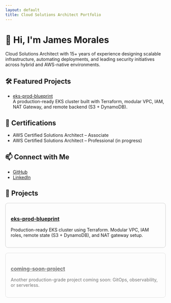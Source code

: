 ```yaml
---
layout: default
title: Cloud Solutions Architect Portfolio
---
```


# 👋 Hi, I'm James Morales

Cloud Solutions Architect with 15+ years of experience designing scalable infrastructure, automating deployments, and leading security initiatives across hybrid and AWS-native environments.

## 🛠️ Featured Projects

- [eks-prod-blueprint](https://github.com/jamesmorales7654/eks-prod-blueprint)  
  A production-ready EKS cluster built with Terraform, modular VPC, IAM, NAT Gateway, and remote backend (S3 + DynamoDB).

## 📜 Certifications

- AWS Certified Solutions Architect – Associate
- AWS Certified Solutions Architect – Professional (in progress)

## 📫 Connect with Me

- [GitHub](https://github.com/jamesmorales7654)
- [LinkedIn](https://linkedin.com/in/jamesmorales7654) <!-- Update this if needed -->

## 🚀 Projects

<div style="display: flex; flex-wrap: wrap; gap: 1rem;">

  <div style="flex: 1 1 300px; border: 1px solid #ccc; border-radius: 8px; padding: 1rem;">
    <h3><a href="https://github.com/jamesmorales7654/eks-prod-blueprint" target="_blank">eks-prod-blueprint</a></h3>
    <p>Production-ready EKS cluster using Terraform. Modular VPC, IAM roles, remote state (S3 + DynamoDB), and NAT gateway setup.</p>
  </div>

  <div style="flex: 1 1 300px; border: 1px solid #ccc; border-radius: 8px; padding: 1rem; opacity: 0.6;">
    <h3><a href="#">coming-soon-project</a></h3>
    <p>Another production-grade project coming soon: GitOps, observability, or serverless.</p>
  </div>

</div>
